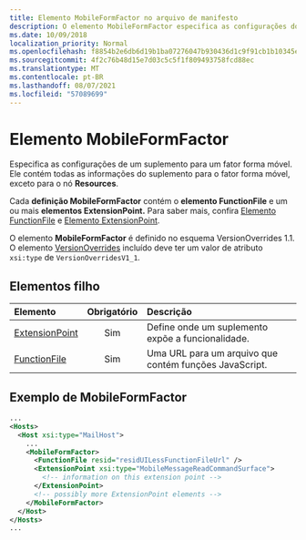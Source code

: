 ```yaml
---
title: Elemento MobileFormFactor no arquivo de manifesto
description: O elemento MobileFormFactor especifica as configurações do fator de forma móvel para um complemento.
ms.date: 10/09/2018
localization_priority: Normal
ms.openlocfilehash: f8854b2e6db6d19b1ba07276047b930436d1c9f91cb1b10345e1e332444ac897
ms.sourcegitcommit: 4f2c76b48d15e7d03c5c5f1f809493758fcd88ec
ms.translationtype: MT
ms.contentlocale: pt-BR
ms.lasthandoff: 08/07/2021
ms.locfileid: "57089699"
---
```

# <a name="mobileformfactor-element"></a>Elemento MobileFormFactor

Especifica as configurações de um suplemento para um fator forma móvel. Ele contém todas as informações do suplemento para o fator forma móvel, exceto para o nó **Resources**.

Cada **definição MobileFormFactor** contém o **elemento FunctionFile** e um ou mais **elementos ExtensionPoint.** Para saber mais, confira [Elemento FunctionFile](functionfile.md) e [Elemento ExtensionPoint](extensionpoint.md).

O elemento **MobileFormFactor** é definido no esquema VersionOverrides 1.1. O elemento [VersionOverrides](versionoverrides.md) incluído deve ter um valor de atributo `xsi:type` de `VersionOverridesV1_1`.

## <a name="child-elements"></a>Elementos filho

| Elemento                             | Obrigatório | Descrição  |
|:------------------------------------|:--------:|:-------------|
| [ExtensionPoint](extensionpoint.md) | Sim      | Define onde um suplemento expõe a funcionalidade. |
| [FunctionFile](functionfile.md)     | Sim      | Uma URL para um arquivo que contém funções JavaScript.|

## <a name="mobileformfactor-example"></a>Exemplo de MobileFormFactor

```xml
...
<Hosts>
  <Host xsi:type="MailHost">
    ...
    <MobileFormFactor>
      <FunctionFile resid="residUILessFunctionFileUrl" />
      <ExtensionPoint xsi:type="MobileMessageReadCommandSurface">
        <!-- information on this extension point -->
      </ExtensionPoint>
      <!-- possibly more ExtensionPoint elements -->
    </MobileFormFactor>
  </Host>
</Hosts>
...
```
